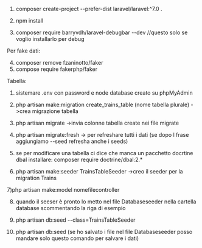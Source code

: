 1) composer create-project --prefer-dist laravel/laravel:^7.0 .
2) npm install

3) composer require barryvdh/laravel-debugbar --dev //questo solo se voglio installarlo per debug

Per fake dati:

4) composer remove fzaninotto/faker
5) compose require fakerphp/faker

Tabella:

1) sistemare .env con password e node database creato su phpMyAdmin

2) php artisan make:migration create_trains_table (nome tabella plurale) ->crea migrazione tabella

3) php artisan migrate ->invia colonne tabella create nei file migrate

4) php artisan migrate:fresh -> per refreshare tutti i dati (se dopo l frase aggiungiamo --seed refresha anche i seeds)

5) se per modificare una tabella ci dice che manca un pacchetto docrtine dbal installare:
composer require doctrine/dbal:2.*

6) php artisan make:seeder TrainsTableSeeder ->creo il seeder per la migration Trains

7)php artisan make:model nomefilecontroller

8) quando il seeser è pronto lo metto nel file Databaseseeder nella cartella database scommentando la riga di esempio

9) php artisan db:seed --class=TrainsTableSeeder

10) php artisan db:seed (se ho salvato i file nel file Databaseseeder posso mandare solo questo comando per salvare i dati)
